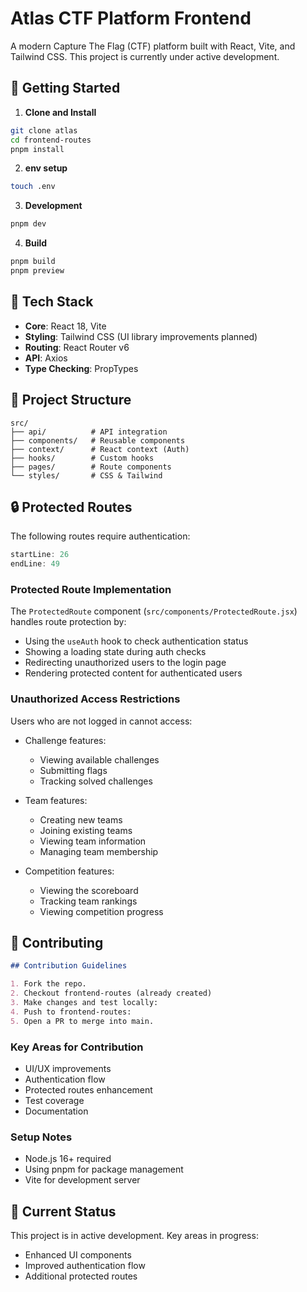 # Atlas CTF Platform Frontend

A modern Capture The Flag (CTF) platform built with React, Vite, and Tailwind CSS. This project is currently under active development.

## 🚦 Getting Started

1. **Clone and Install**

```bash
git clone atlas
cd frontend-routes
pnpm install
```

2. **env setup**

```bash
touch .env
```

3. **Development**

```bash
pnpm dev
```

4. **Build**

```bash
pnpm build
pnpm preview
```

## 📁️ Tech Stack

- **Core**: React 18, Vite
- **Styling**: Tailwind CSS (UI library improvements planned)
- **Routing**: React Router v6
- **API**: Axios
- **Type Checking**: PropTypes

## 📁 Project Structure

```
src/
├── api/          # API integration
├── components/   # Reusable components
├── context/      # React context (Auth)
├── hooks/        # Custom hooks
├── pages/        # Route components
└── styles/       # CSS & Tailwind
```

## 🔒 Protected Routes

The following routes require authentication:

```javascript:src/App.jsx
startLine: 26
endLine: 49
```

### Protected Route Implementation

The `ProtectedRoute` component (`src/components/ProtectedRoute.jsx`) handles route protection by:

- Using the `useAuth` hook to check authentication status
- Showing a loading state during auth checks
- Redirecting unauthorized users to the login page
- Rendering protected content for authenticated users

### Unauthorized Access Restrictions

Users who are not logged in cannot access:

- Challenge features:

  - Viewing available challenges
  - Submitting flags
  - Tracking solved challenges

- Team features:

  - Creating new teams
  - Joining existing teams
  - Viewing team information
  - Managing team membership

- Competition features:
  - Viewing the scoreboard
  - Tracking team rankings
  - Viewing competition progress

## 🤝 Contributing

```markdown
## Contribution Guidelines  

1. Fork the repo.  
2. Checkout frontend-routes (already created)
3. Make changes and test locally:  
4. Push to frontend-routes:  
5. Open a PR to merge into main.  
```

### Key Areas for Contribution

- UI/UX improvements
- Authentication flow
- Protected routes enhancement
- Test coverage
- Documentation

### Setup Notes

- Node.js 16+ required
- Using pnpm for package management
- Vite for development server

## 🔄 Current Status

This project is in active development. Key areas in progress:

- Enhanced UI components
- Improved authentication flow
- Additional protected routes
